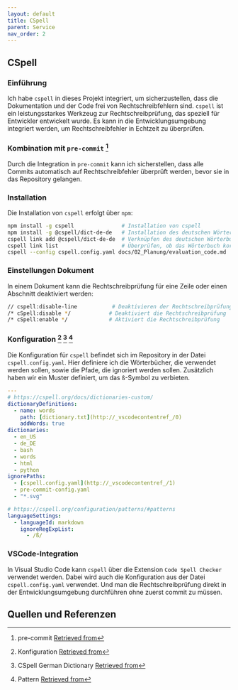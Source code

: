 ```yaml
---
layout: default
title: CSpell
parent: Service
nav_order: 2
---
```


## CSpell

### Einführung

Ich habe `cspell` in dieses Projekt integriert, um sicherzustellen, dass die Dokumentation und der Code frei von Rechtschreibfehlern sind. `cspell` ist ein leistungsstarkes Werkzeug zur Rechtschreibprüfung, das speziell für Entwickler entwickelt wurde. Es kann in die Entwicklungsumgebung integriert werden, um Rechtschreibfehler in Echtzeit zu überprüfen.

### Kombination mit `pre-commit` [^1]

Durch die Integration in `pre-commit` kann ich sicherstellen, dass alle Commits automatisch auf Rechtschreibfehler überprüft werden, bevor sie in das Repository gelangen.

### Installation

Die Installation von `cspell` erfolgt über `npm`:

```bash
npm install -g cspell               # Installation von cspell
npm install -g @cspell/dict-de-de   # Installation des deutschen Wörterbuchs
cspell link add @cspell/dict-de-de  # Verknüpfen des deutschen Wörterbuchs
cspell link list                    # Überprüfen, ob das Wörterbuch korrekt verknüpft ist
cspell --config cspell.config.yaml docs/02_Planung/evaluation_code.md  # Überprüfen einer Datei mit Config File

```

### Einstellungen Dokument

In einem Dokument kann die Rechtschreibprüfung für eine Zeile oder einen Abschnitt deaktiviert werden:

```bash
// cspell:disable-line           # Deaktivieren der Rechtschreibprüfung in einer Linie
/* cSpell:disable */            # Deaktiviert die Rechtschreibprüfung
/* cSpell:enable */             # Aktiviert die Rechtschreibprüfung
```

### Konfiguration [^2] [^3] [^4]

Die Konfiguration für `cspell` befindet sich im Repository in der Datei `cspell.config.yaml`.
Hier definiere ich die Wörterbücher, die verwendet werden sollen, sowie die Pfade, die ignoriert werden sollen. Zusätzlich haben wir ein Muster definiert, um das `ß`-Symbol zu verbieten.

```yaml
---
# https://cspell.org/docs/dictionaries-custom/
dictionaryDefinitions:
  - name: words
    path: [dictionary.txt](http://_vscodecontentref_/0)
    addWords: true
dictionaries:
  - en_US
  - de_DE
  - bash
  - words
  - html
  - python
ignorePaths:
  - [cspell.config.yaml](http://_vscodecontentref_/1)
  - pre-commit-config.yaml
  - "*.svg"

# https://cspell.org/configuration/patterns/#patterns
languageSettings:
  - languageId: markdown
    ignoreRegExpList:
      - /ß/
```

### VSCode-Integration

In Visual Studio Code kann `cspell` über die Extension `Code Spell Checker` verwendet werden.
Dabei wird auch die Konfiguration aus der Datei `cspell.config.yaml` verwendet.
Und man die Rechtschreibprüfung direkt in der Entwicklungsumgebung durchführen ohne zuerst commit zu müssen.

## Quellen und Referenzen

[^1]:pre-commit [Retrieved from](https://pre-commit.com/)
[^2]:Konfiguration [Retrieved from](https://cspell.org/configuration/)
[^3]:CSpell German Dictionary [Retrieved from](https://github.com/streetsidesoftware/cspell-dicts/blob/main/dictionaries/de_DE/README.md)
[^4]:Pattern [Retrieved from](https://cspell.org/configuration/patterns/#patterns)
